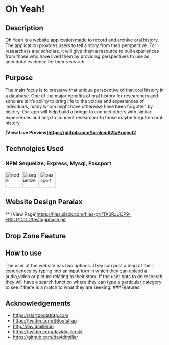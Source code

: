 # Oh Yeah!

## Description
Oh Yeah is a website application made to record and archive oral history. The application provides users to tell a story from their perspective. For researchers and scholars, it will give them a resource to pull experiences from those who have lived them by providing perspectives to use as anecdotal evidence for their research.


## Purpose
 The main focus is to preserve that unique perspective of that oral history in a database. One of the major benefits of oral history for researchers and scholars is it’s ability to bring life to the voices and experiences of individuals, many whom might have otherwise have been forgotten by history. Our app will help build a bridge to connect others with similar experiences and help to connect researcher to those maybe forgotten oral history.

**[View Live Preview]https://github.com/tomkim825/Project2**

## Technolgies Used
### NPM Sequelize, Express, Mysql, Passport
<img height="50px" alt="node" src="http://i.imgur.com/PYufxoi.png" />
<img height="50px" alt="sequelize" src="http://i.imgur.com/Tb20nQM.png" />
<img height="50px" alt="passport" src="http://i.imgur.com/AFsm9Z1.png" /> 


## Website Design Paralax

** [View Page]https://files.slack.com/files-pri/TA0RJUCP9-FB5LP1CDD/testingphase.gif

## Drop Zone Feature

## How to use
The user of the website has two options. They can post a blog of their experiences by typing into an input forn in which they can uplaod a audio,video or picture relating to their story. If the user opts to do research, they will have a search function where they can type a particular category to see if there is a match to what they are seeking.
        ###Features:

## Acknowledgements

* https://startbootstrap.com
* https://twitter.com/SBootstrap
* http://davidmiller.io
* https://twitter.com/davidmillerskt
* https://github.com/davidtmiller













<!-- The goal of the website is to build and collect people’s oral history and deliver those re-collection of personal perspectives of historical events and how it impacted their lives. This site will provide a historical database that will allow researchers who visit the site to utilize as empirical evidence of real life stories of spoken memories that build context to a researcher’s understanding of that historical event. -->